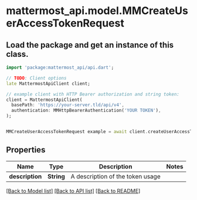 # mattermost_api.model.MMCreateUserAccessTokenRequest

## Load the package and get an instance of this class.
```dart
import 'package:mattermost_api/api.dart';

// TODO: Client options
late MattermostApiClient client;

// example client with HTTP Bearer authorization and string token:
client = MattermostApiClient(
  basePath: 'https://your-server.tld/api/v4',
  authentication: MMHttpBearerAuthentication('YOUR TOKEN'),
);


MMCreateUserAccessTokenRequest example = await client.createUserAccessTokenRequest.FUNCTION_THAT_RETURNS_THIS_CLASS();

```

## Properties
Name | Type | Description | Notes
------------ | ------------- | ------------- | -------------
**description** | **String** | A description of the token usage | 

[[Back to Model list]](../GENERATED_README.md#documentation-for-models) [[Back to API list]](../GENERATED_README.md#documentation-for-api-endpoints) [[Back to README]](../GENERATED_README.md)


